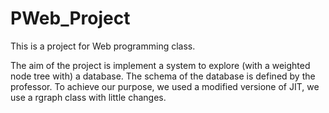 PWeb_Project
============

This is a project for Web programming class.

The aim of the project is implement a system to explore (with a weighted node tree with) a database.
The schema of the database is defined by the professor.
To achieve our purpose, we used a modified versione of JIT, we use a rgraph class with little changes.